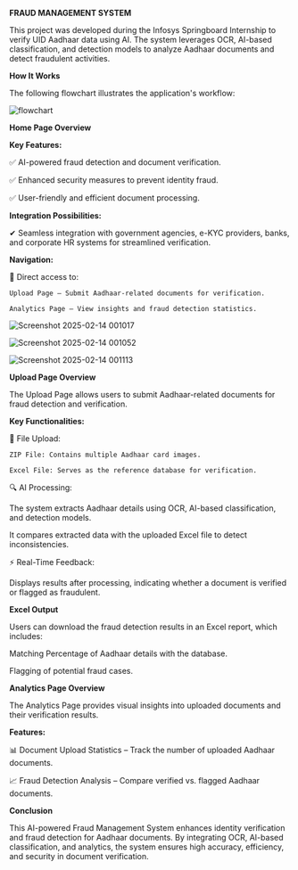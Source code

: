 **FRAUD MANAGEMENT SYSTEM**

  This project was developed during the Infosys Springboard Internship to verify UID Aadhaar data using AI. The system leverages OCR, AI-based classification, and detection models to analyze Aadhaar documents and detect fraudulent activities.


**How It Works**

  The following flowchart illustrates the application's workflow:

![flowchart](https://github.com/user-attachments/assets/8394aa37-fe82-4175-80db-5dd98d9560e4)




**Home Page Overview**

**Key Features:**

  ✅ AI-powered fraud detection and document verification.
  
  ✅ Enhanced security measures to prevent identity fraud.
  
  ✅ User-friendly and efficient document processing.

**Integration Possibilities:**

  ✔ Seamless integration with government agencies, e-KYC providers, banks, and corporate HR systems for streamlined verification.

**Navigation:**

  🔹 Direct access to:

    Upload Page – Submit Aadhaar-related documents for verification.

    Analytics Page – View insights and fraud detection statistics.

![Screenshot 2025-02-14 001017](https://github.com/user-attachments/assets/6ad951ac-86d2-423e-938f-ddbef43f8e6d)


![Screenshot 2025-02-14 001052](https://github.com/user-attachments/assets/7daaf070-3ba7-4f9a-af89-0d27dbbe4264)


![Screenshot 2025-02-14 001113](https://github.com/user-attachments/assets/d6934a50-254b-4e34-9750-9200b6826e9a)


**Upload Page Overview**

  The Upload Page allows users to submit Aadhaar-related documents for fraud detection and verification.

**Key Functionalities:**

  📂 File Upload:

    ZIP File: Contains multiple Aadhaar card images.

    Excel File: Serves as the reference database for verification.

🔍 AI Processing:

  The system extracts Aadhaar details using OCR, AI-based classification, and detection models.

  It compares extracted data with the uploaded Excel file to detect inconsistencies.

⚡ Real-Time Feedback:

  Displays results after processing, indicating whether a document is verified or flagged as fraudulent.

**Excel Output**

  Users can download the fraud detection results in an Excel report, which includes:
  
  Matching Percentage of Aadhaar details with the database.
  
  Flagging of potential fraud cases.


**Analytics Page Overview**

  The Analytics Page provides visual insights into uploaded documents and their verification results.

**Features:**

  📊 Document Upload Statistics – Track the number of uploaded Aadhaar documents.
  
  📈 Fraud Detection Analysis – Compare verified vs. flagged Aadhaar documents.

**Conclusion**

  This AI-powered Fraud Management System enhances identity verification and fraud detection for Aadhaar documents. By integrating OCR, AI-based classification, and analytics, the system ensures high accuracy, efficiency, and security in document verification.
